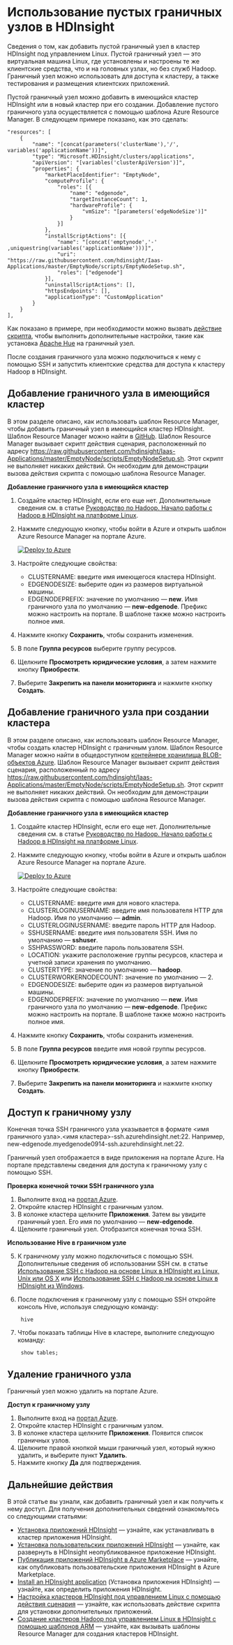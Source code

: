 <properties
	pageTitle="Использование пустых граничных узлов в HDInsight | Microsoft Azure"
	description="Сведения о том, как добавить пустой граничный узел в кластер HDInsight, который может использоваться в качестве клиента, а также тестировать и разместить приложения HDInsight."
	services="hdinsight"
	editor="cgronlun"
	manager="jhubbard"
	authors="mumian"
	tags="azure-portal"
	documentationCenter=""/>

<tags
	ms.service="hdinsight"
	ms.workload="big-data"
	ms.tgt_pltfrm="na"
	ms.devlang="na"
	ms.topic="article"
	ms.date="09/14/2016"
	ms.author="jgao"/>

# Использование пустых граничных узлов в HDInsight

Cведения о том, как добавить пустой граничный узел в кластер HDInsight под управлением Linux. Пустой граничный узел — это виртуальная машина Linux, где установлены и настроены те же клиентские средства, что и на головных узлах, но без служб Hadoop. Граничный узел можно использовать для доступа к кластеру, а также тестирования и размещения клиентских приложений.

Пустой граничный узел можно добавить в имеющийся кластер HDInsight или в новый кластер при его создании. Добавление пустого граничного узла осуществляется с помощью шаблона Azure Resource Manager. В следующем примере показано, как это сделать:

    "resources": [
		{
			"name": "[concat(parameters('clusterName'),'/', variables('applicationName'))]",
			"type": "Microsoft.HDInsight/clusters/applications",
			"apiVersion": "[variables('clusterApiVersion')]",
			"properties": {
				"marketPlaceIdentifier": "EmptyNode",
				"computeProfile": {
					"roles": [{
						"name": "edgenode",
						"targetInstanceCount": 1,
						"hardwareProfile": {
							"vmSize": "[parameters('edgeNodeSize')]"
						}
					}]
				},
				"installScriptActions": [{
					"name": "[concat('emptynode','-' ,uniquestring(variables('applicationName')))]",
					"uri": "https://raw.githubusercontent.com/hdinsight/Iaas-Applications/master/EmptyNode/scripts/EmptyNodeSetup.sh",
					"roles": ["edgenode"]
				}],
				"uninstallScriptActions": [],
				"httpsEndpoints": [],
				"applicationType": "CustomApplication"
			}
		}
	],

Как показано в примере, при необходимости можно вызвать [действие скрипта](hdinsight-hadoop-customize-cluster-linux.md), чтобы выполнить дополнительные настройки, такие как установка [Apache Hue](hdinsight-hadoop-hue-linux.md) на граничный узел.

После создания граничного узла можно подключиться к нему с помощью SSH и запустить клиентские средства для доступа к кластеру Hadoop в HDInsight.

## Добавление граничного узла в имеющийся кластер

В этом разделе описано, как использовать шаблон Resource Manager, чтобы добавить граничный узел в имеющийся кластер HDInsight. Шаблон Resource Manager можно найти в [GitHub](https://github.com/hdinsight/Iaas-Applications/tree/master/EmptyNode). Шаблон Resource Manager вызывает скрипт действия сценария, расположенный по адресу https://raw.githubusercontent.com/hdinsight/Iaas-Applications/master/EmptyNode/scripts/EmptyNodeSetup.sh. Этот скрипт не выполняет никаких действий. Он необходим для демонстрации вызова действия скрипта с помощью шаблона Resource Manager.

**Добавление граничного узла в имеющийся кластер**

1. Создайте кластер HDInsight, если его еще нет. Дополнительные сведения см. в статье [Руководство по Hadoop. Начало работы с Hadoop в HDInsight на платформе Linux](hdinsight-hadoop-linux-tutorial-get-started.md).
2. Нажмите следующую кнопку, чтобы войти в Azure и открыть шаблон Azure Resource Manager на портале Azure.

    <a href="https://portal.azure.com/#create/Microsoft.Template/uri/https%3A%2F%2Fraw.githubusercontent.com%2Fhdinsight%2FIaas-Applications%2Fmaster%2FEmptyNode%2Fazuredeploy.json" target="_blank"><img src="https://acom.azurecomcdn.net/80C57D/cdn/mediahandler/docarticles/dpsmedia-prod/azure.microsoft.com/en-us/documentation/articles/hdinsight-hbase-tutorial-get-started-linux/20160201111850/deploy-to-azure.png" alt="Deploy to Azure"></a>

3. Настройте следующие свойства:

	- CLUSTERNAME: введите имя имеющегося кластера HDInsight.
	- EDGENODESIZE: выберите один из размеров виртуальной машины.
	- EDGENODEPREFIX: значение по умолчанию — **new**. Имя граничного узла по умолчанию — **new-edgenode**. Префикс можно настроить на портале. В шаблоне также можно настроить полное имя.


4. Нажмите кнопку **Сохранить**, чтобы сохранить изменения.
5. В поле **Группа ресурсов** выберите группу ресурсов.
6. Щелкните **Просмотреть юридические условия**, а затем нажмите кнопку **Приобрести**.
7. Выберите **Закрепить на панели мониторинга** и нажмите кнопку **Создать**.

## Добавление граничного узла при создании кластера

В этом разделе описано, как использовать шаблон Resource Manager, чтобы создать кластер HDInsight с граничным узлом. Шаблон Resource Manager можно найти в общедоступном [контейнере хранилища BLOB-объектов Azure](http://hditutorialdata.blob.core.windows.net/armtemplates/create-linux-based-hadoop-cluster-in-hdinsight-with-edge-node.json). Шаблон Resource Manager вызывает скрипт действия сценария, расположенный по адресу https://raw.githubusercontent.com/hdinsight/Iaas-Applications/master/EmptyNode/scripts/EmptyNodeSetup.sh. Этот скрипт не выполняет никаких действий. Он необходим для демонстрации вызова действия скрипта с помощью шаблона Resource Manager.

**Добавление граничного узла в имеющийся кластер**

1. Создайте кластер HDInsight, если его еще нет. Дополнительные сведения см. в статье [Руководство по Hadoop. Начало работы с Hadoop в HDInsight на платформе Linux](hdinsight-hadoop-linux-tutorial-get-started.md).
2. Нажмите следующую кнопку, чтобы войти в Azure и открыть шаблон Azure Resource Manager на портале Azure.

    <a href="https://portal.azure.com/#create/Microsoft.Template/uri/https%3A%2F%2Fhditutorialdata.blob.core.windows.net%2Farmtemplates%2Fcreate-linux-based-hadoop-cluster-in-hdinsight-with-edge-node.json" target="_blank"><img src="https://acom.azurecomcdn.net/80C57D/cdn/mediahandler/docarticles/dpsmedia-prod/azure.microsoft.com/en-us/documentation/articles/hdinsight-hbase-tutorial-get-started-linux/20160201111850/deploy-to-azure.png" alt="Deploy to Azure"></a>

3. Настройте следующие свойства:
		
	- CLUSTERNAME: введите имя для нового кластера.
	- CLUSTERLOGINUSERNAME: введите имя пользователя HTTP для Hadoop. Имя по умолчанию — **admin**.
	- CLUSTERLOGINUSERNAME: введите пароль HTTP для Hadoop.
	- SSHUSERNAME: введите имя пользователя SSH. Имя по умолчанию — **sshuser**.
	- SSHPASSWORD: введите пароль пользователя SSH.
	- LOCATION: укажите расположение группы ресурсов, кластера и учетной записи хранения по умолчанию.
	- CLUSTERTYPE: значение по умолчанию — **hadoop**.
	- CLUSTERWORKERNODECOUNT: значение по умолчанию — 2.
	- EDGENODESIZE: выберите один из размеров виртуальной машины.
	- EDGENODEPREFIX: значение по умолчанию — **new**. Имя граничного узла по умолчанию — **new-edgenode**. Префикс можно настроить на портале. В шаблоне также можно настроить полное имя.

4. Нажмите кнопку **Сохранить**, чтобы сохранить изменения.
5. В поле **Группа ресурсов** введите имя новой группы ресурсов.
6. Щелкните **Просмотреть юридические условия**, а затем нажмите кнопку **Приобрести**.
7. Выберите **Закрепить на панели мониторинга** и нажмите кнопку **Создать**.


## Доступ к граничному узлу

Конечная точка SSH граничного узла указывается в формате <имя граничного узла>.<имя кластера>-ssh.azurehdinsight.net:22. Например, new-edgenode.myedgenode0914-ssh.azurehdinsight.net:22.

Граничный узел отображается в виде приложения на портале Azure. На портале представлены сведения для доступа к граничному узлу с помощью SSH.

**Проверка конечной точки SSH граничного узла**

1. Выполните вход на [портал Azure](https://portal.azure.com).
2. Откройте кластер HDInsight с граничным узлом.
3. В колонке кластера щелкните **Приложения**. Затем вы увидите граничный узел. Его имя по умолчанию — **new-edgenode**.
4. Щелкните граничный узел. Отобразится конечная точка SSH.

**Использование Hive в граничном узле**

5. К граничному узлу можно подключиться с помощью SSH. Дополнительные сведения об использовании SSH см. в статье [Использование SSH с Hadoop на основе Linux в HDInsight из Linux, Unix или OS X](hdinsight-hadoop-linux-use-ssh-unix.md) или [Использование SSH с Hadoop на основе Linux в HDInsight из Windows](hdinsight-hadoop-linux-use-ssh-windows.md).
6. После подключения к граничному узлу с помощью SSH откройте консоль Hive, используя следующую команду:

		hive
7. Чтобы показать таблицы Hive в кластере, выполните следующую команду:

		show tables;

## Удаление граничного узла

Граничный узел можно удалить на портале Azure.

**Доступ к граничному узлу**

1. Выполните вход на [портал Azure](https://portal.azure.com).
2. Откройте кластер HDInsight с граничным узлом.
3. В колонке кластера щелкните **Приложения**. Появится список граничных узлов.
4. Щелкните правой кнопкой мыши граничный узел, который нужно удалить, и выберите пункт **Удалить**.
5. Нажмите кнопку **Да** для подтверждения.

## Дальнейшие действия

В этой статье вы узнали, как добавить граничный узел и как получить к нему доступ. Для получения дополнительных сведений ознакомьтесь со следующими статьями:

- [Установка приложений HDInsight](hdinsight-apps-install-applications.md) — узнайте, как устанавливать в кластер приложения HDInsight.
- [Установка пользовательских приложений HDInsight](hdinsight-apps-install-custom-applications.md) — узнайте, как развернуть в HDInsight неопубликованное приложение HDInsight.
- [Публикация приложений HDInsight в Azure Marketplace](hdinsight-apps-publish-applications.md) — узнайте, как опубликовать пользовательские приложения HDInsight в Azure Marketplace.
- [Install an HDInsight application](https://msdn.microsoft.com/library/mt706515.aspx) (Установка приложения HDInsight) — узнайте, как определить приложения HDInsight.
- [Настройка кластеров HDInsight под управлением Linux с помощью действия сценария](hdinsight-hadoop-customize-cluster-linux.md) — узнайте, как использовать действие скрипта для установки дополнительных приложений.
- [Создание кластеров Hadoop под управлением Linux в HDInsight с помощью шаблонов ARM](hdinsight-hadoop-create-linux-clusters-arm-templates.md) — узнайте, как вызывать шаблоны Resource Manager для создания кластеров HDInsight.

<!----HONumber=AcomDC_0914_2016-->